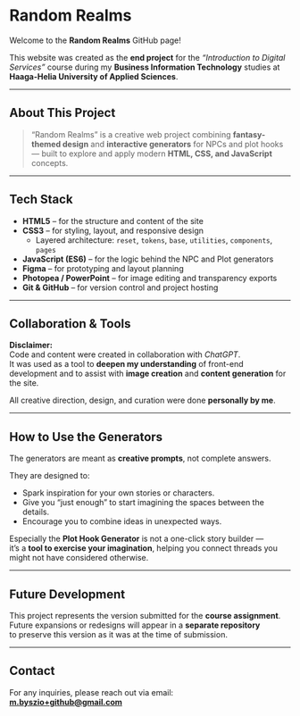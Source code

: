 # Random Realms

Welcome to the **Random Realms** GitHub page!

This website was created as the **end project** for the *“Introduction to Digital Services”* course during my **Business Information Technology** studies at **Haaga-Helia University of Applied Sciences**.

---

## About This Project

> “Random Realms” is a creative web project combining **fantasy-themed design** and **interactive generators** for NPCs and plot hooks — built to explore and apply modern **HTML, CSS, and JavaScript** concepts.

---

## Tech Stack

- **HTML5** – for the structure and content of the site  
- **CSS3** – for styling, layout, and responsive design  
  - Layered architecture: `reset`, `tokens`, `base`, `utilities`, `components`, `pages`  
- **JavaScript (ES6)** – for the logic behind the NPC and Plot generators  
- **Figma** – for prototyping and layout planning  
- **Photopea / PowerPoint** – for image editing and transparency exports  
- **Git & GitHub** – for version control and project hosting  

---

## Collaboration & Tools

**Disclaimer:**  
Code and content were created in collaboration with *ChatGPT*.  
It was used as a tool to **deepen my understanding** of front-end development and to assist with **image creation** and **content generation** for the site.  

All creative direction, design, and curation were done **personally by me**.

---

## How to Use the Generators

The generators are meant as **creative prompts**, not complete answers.

They are designed to:
- Spark inspiration for your own stories or characters.  
- Give you “just enough” to start imagining the spaces between the details.  
- Encourage you to combine ideas in unexpected ways.  

Especially the **Plot Hook Generator** is not a one-click story builder —  
it’s a **tool to exercise your imagination**, helping you connect threads you might not have considered otherwise.

---

## Future Development

This project represents the version submitted for the **course assignment**.  
Future expansions or redesigns will appear in a **separate repository**  
to preserve this version as it was at the time of submission.

---

## Contact

For any inquiries, please reach out via email:  
**[m.byszio+github@gmail.com](mailto:m.byszio+github@gmail.com)**
